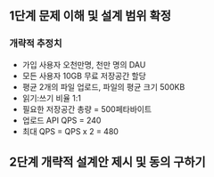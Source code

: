 ## 1단계 문제 이해 및 설계 범위 확정
### 개략적 추정치
- 가입 사용자 오천만명, 천만 명의 DAU
- 모든 사용자 10GB 무료 저장공간 할당
- 평균 2개의 파일 업로드, 파일의 평균 크기 500KB
- 읽기:쓰기 비율 1:1
- 필요한 저장공간 총량 = 500페타바이트
- 업로드 API QPS = 240
- 최대 QPS = QPS x 2 = 480

## 2단계 개략적 설계안 제시 및 동의 구하기
